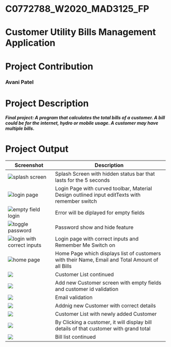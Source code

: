 # C0772788_W2020_MAD3125_FP
# Customer Utility Bills Management Application
# Project Contribution
### Avani Patel
# Project Description
##### Final project: A program that calculates the total bills of a customer. A bill could be for the internet, hydro or mobile usage. A customer may have multiple bills.

# Project Output

| Screenshot | Description |
| --------------- | --------------- | 
| ![splash screen](https://github.com/avanipatel9/C0772788_W2020_MAD3125_FP/blob/master/Screenshots/splash_screen.png) | Splash Screen with hidden status bar that lasts for the 5 seconds|
| ![login page](https://github.com/avanipatel9/C0772788_W2020_MAD3125_FP/blob/master/Screenshots/after_logout.png) | Login Page with curved toolbar, Material Design outlined input editTexts with remember switch|
| ![empty field login](https://github.com/avanipatel9/C0772788_W2020_MAD3125_FP/blob/master/Screenshots/empty_fields_validation.png) | Error will be diplayed for empty fields |
|![toggle password](https://github.com/avanipatel9/C0772788_W2020_MAD3125_FP/blob/master/Screenshots/toggle_password.png)| Password show and hide feature|
|![login with correct inputs](https://github.com/avanipatel9/C0772788_W2020_MAD3125_FP/blob/master/Screenshots/login_with_correct_input.png)|Login page with correct inputs and Remember Me Switch on|
|![home page](https://github.com/avanipatel9/C0772788_W2020_MAD3125_FP/blob/master/Screenshots/Home_page_with_customer_list.png)|Home Page which displays list of customers with their Name, Email and Total Amount of all Bills|
|![](https://github.com/avanipatel9/C0772788_W2020_MAD3125_FP/blob/master/Screenshots/home_page_customer_list.png)| Customer List continued|
|![](https://github.com/avanipatel9/C0772788_W2020_MAD3125_FP/blob/master/Screenshots/customer_id_validation.png)| Add new Customer screen with empty fields and customer id validation|
|![](https://github.com/avanipatel9/C0772788_W2020_MAD3125_FP/blob/master/Screenshots/email_validation.png)|Email validation|
|![](https://github.com/avanipatel9/C0772788_W2020_MAD3125_FP/blob/master/Screenshots/new_customer_correct_inputs.png)|Addnig new Customer with correct details|
|![](https://github.com/avanipatel9/C0772788_W2020_MAD3125_FP/blob/master/Screenshots/newly_added_customer_list.png)|Customer List with newly added Customer|
|![](https://github.com/avanipatel9/C0772788_W2020_MAD3125_FP/blob/master/Screenshots/Bill_details.png)|By Clicking a customer, it will display bill details of that customer with grand total |
|![](https://github.com/avanipatel9/C0772788_W2020_MAD3125_FP/blob/master/Screenshots/Bill_details_1.png)|Bill list continued|
